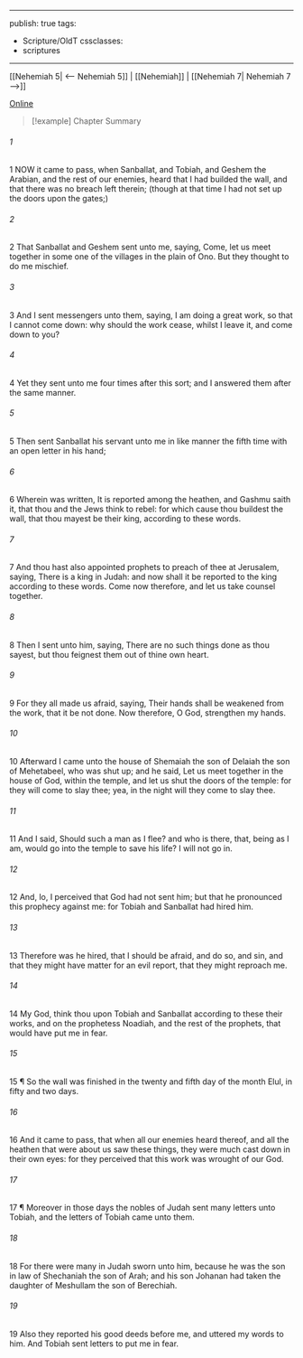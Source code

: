 

---
publish: true
tags:
  - Scripture/OldT
cssclasses:
  - scriptures
---
[[Nehemiah 5| <-- Nehemiah 5]] | [[Nehemiah]] | [[Nehemiah 7| Nehemiah 7 -->]]

[Online](https://churchofjesuschrist.org/study/scriptures/ot/neh/6?lang=eng)

>[!example] Chapter Summary
>
###### 1
1 NOW it came to pass, when Sanballat, and Tobiah, and Geshem the Arabian, and the rest of our enemies, heard that I had builded the wall, and that there was no breach left therein; (though at that time I had not set up the doors upon the gates;)
###### 2
2 That Sanballat and Geshem sent unto me, saying, Come, let us meet together in some one of the villages in the plain of Ono.  But they thought to do me mischief.
###### 3
3 And I sent messengers unto them, saying, I am doing a great work, so that I cannot come down: why should the work cease, whilst I leave it, and come down to you?
###### 4
4 Yet they sent unto me four times after this sort; and I answered them after the same manner.
###### 5
5 Then sent Sanballat his servant unto me in like manner the fifth time with an open letter in his hand;
###### 6
6 Wherein was written, It is reported among the heathen, and Gashmu saith it, that thou and the Jews think to rebel: for which cause thou buildest the wall, that thou mayest be their king, according to these words.
###### 7
7 And thou hast also appointed prophets to preach of thee at Jerusalem, saying, There is a king in Judah: and now shall it be reported to the king according to these words.  Come now therefore, and let us take counsel together.
###### 8
8 Then I sent unto him, saying, There are no such things done as thou sayest, but thou feignest them out of thine own heart.
###### 9
9 For they all made us afraid, saying, Their hands shall be weakened from the work, that it be not done.  Now therefore, O God, strengthen my hands.
###### 10
10 Afterward I came unto the house of Shemaiah the son of Delaiah the son of Mehetabeel, who was shut up; and he said, Let us meet together in the house of God, within the temple, and let us shut the doors of the temple: for they will come to slay thee; yea, in the night will they come to slay thee.
###### 11
11 And I said, Should such a man as I flee?  and who is there, that, being as I am, would go into the temple to save his life?  I will not go in.
###### 12
12 And, lo, I perceived that God had not sent him; but that he pronounced this prophecy against me: for Tobiah and Sanballat had hired him.
###### 13
13 Therefore was he hired, that I should be afraid, and do so, and sin, and that they might have matter for an evil report, that they might reproach me.
###### 14
14 My God, think thou upon Tobiah and Sanballat according to these their works, and on the prophetess Noadiah, and the rest of the prophets, that would have put me in fear.
###### 15
15 ¶ So the wall was finished in the twenty and fifth day of the month Elul, in fifty and two days.
###### 16
16 And it came to pass, that when all our enemies heard thereof, and all the heathen that were about us saw these things, they were much cast down in their own eyes: for they perceived that this work was wrought of our God.
###### 17
17 ¶ Moreover in those days the nobles of Judah sent many letters unto Tobiah, and the letters of Tobiah came unto them.
###### 18
18 For there were many in Judah sworn unto him, because he was the son in law of Shechaniah the son of Arah; and his son Johanan had taken the daughter of Meshullam the son of Berechiah.
###### 19
19 Also they reported his good deeds before me, and uttered my words to him.  And Tobiah sent letters to put me in fear.



